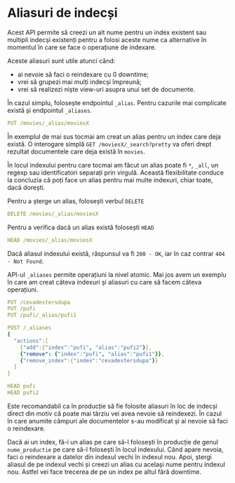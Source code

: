 # Aliasuri de indecși

Acest API permite să creezi un alt nume pentru un index existent sau multipli indecși existenți pentru a folosi aceste nume ca alternative în momentul în care se face o operațiune de indexare.

Aceste aliasuri sunt utile atunci când:

- ai nevoie să faci o reindexare cu 0 downtime;
- vrei să grupezi mai mulți indecși împreună;
- vrei să realizezi niște view-uri asupra unui set de documente.

În cazul simplu, folosește endpointul `_alias`. Pentru cazurile mai complicate există și endpointul `_aliases`.

```yaml
PUT /movies/_alias/moviesX
```

În exemplul de mai sus tocmai am creat un alias pentru un index care deja există. O interogare simplă `GET /moviesX/_search?pretty` va oferi drept rezultat documentele care deja există în `movies`.

În locul indexului pentru care tocmai am făcut un alias poate fi `*`, `_all`, un regexp sau identificatori separați prin virgulă. Această flexibilitate conduce la concluzia că poți face un alias pentru mai multe indexuri, chiar toate, dacă dorești.

Pentru a șterge un alias, folosești verbul `DELETE`

```yaml
DELETE /movies/_alias/moviesX
```

Pentru a verifica dacă un alias există folosești `HEAD`

```yaml
HEAD /movies/_alias/moviesX
```

Dacă aliasul indexului există, răspunsul va fi `200 - OK`, iar în caz contrar `404 - Not Found`.

API-ul `_aliases` permite operațiuni la nivel atomic. Mai jos avem un exemplu în care am creat câteva indexuri și aliasuri cu care să facem câteva operațiuni.

```yaml
PUT /cevadestersdupa
PUT /pufi
PUT /pufi/_alias/pufi1

POST /_aliases
{
  "actions":[
    {"add":{"index":"pufi", "alias":"pufi2"}},
    {"remove": {"index":"pufi", "alias":"pufi1"}},
    {"remove_index":{"index":"cevadestersdupa"}}
  ]
}

HEAD pufi
HEAD pufi2
```

Este recomandabil ca în producție să fie folosite aliasuri în loc de indecși direct din motiv că poate mai târziu vei avea nevoie să reindexezi. În cazul în care anumite câmpuri ale documentelor s-au modificat și ai nevoie să faci o reindexare.

Dacă ai un index, fă-i un alias pe care să-l folosești în producție de genul `nume_productie` pe care să-l folosești în locul indexului. Când apare nevoia, faci o reindexare a datelor din indexul vechi în indexul nou. Apoi, ștergi aliasul de pe indexul vechi și creezi un alias cu același nume pentru indexul nou. Astfel vei face trecerea de pe un index pe altul fără downtime.

